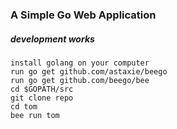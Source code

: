 ### A Simple Go Web Application
##### development works
```
install golang on your computer
run go get github.com/astaxie/beego
run go get github.com/beego/bee
cd $GOPATH/src
git clone repo
cd tom
bee run tom
```